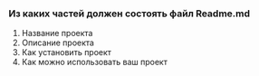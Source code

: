 
### Из каких частей должен состоять файл Readme.md

1. Название проекта
2. Описание проекта
3. Как установить проект
4. Как можно использовать ваш проект